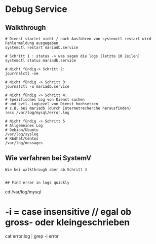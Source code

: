 # Debug Service 

## Walkthrough 

```
# Dienst startet nicht / nach Ausführen von systemctl restart wird Fehlermeldung ausgegeben
systemctl restart mariadb.service 

# Schritt 1 : status -> was sagen die logs (letzte 10 Zeilen) 
systemctl status mariadb.service 

# Nicht fündig-> Schritt 2:
jourrnalctl -xe

# Nicht fündig -> Schritt 3:
journalctl -u mariadb.service 

# Nicht fündig -> Schritt 4:
# Spezifisches Log von Dienst suchen 
# und evtl. LogLevel von Dienst hochsetzen
# z.B. bei mariadb (durch Internetrecherche herausfinden) 
less /var/log/mysql/error.log 

# Nicht fündig -> Schritt 5
# Allgemeines Log
# Debian/Ubuntu 
/var/log/syslog
# REdhat/Centos 
/var/log/messages 
```

## Wie verfahren bei SystemV 

```
Wie bei walkthrough aber ab Schritt 4


## Find error in logs quickly

```
cd /var/log/mysql 
# -i = case insensitive // egal ob gross- oder kleingeschrieben
cat error.log | grep -i error
```

